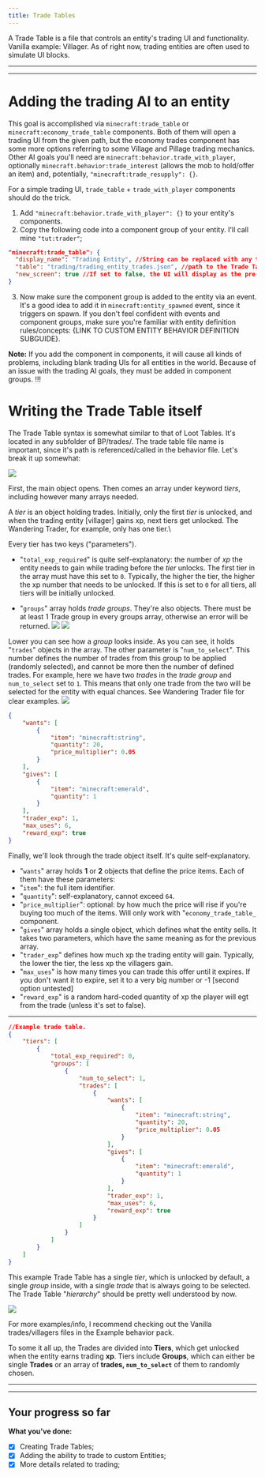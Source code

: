 ```yaml
---
title: Trade Tables
---
```


A Trade Table is a file that controls an entity's trading UI and functionality. Vanilla example: Villager. As of right now, trading entities are often used to simulate UI blocks.

---

---

# Adding the trading AI to an entity

This goal is accomplished via `minecraft:trade_table` or `minecraft:economy_trade_table` components. Both of them will open a trading UI from the given path, but the economy trades component has some more options referring to some Village and Pillage trading mechanics. Other AI goals you'll need are `minecraft:behavior.trade_with_player`, optionally `minecraft.behavior:trade_interest` (allows the mob to hold/offer an item) and, potentially, `"minecraft:trade_resupply": {}`.

For a simple trading UI, `trade_table` + `trade_with_player` components should do the trick.

1. Add `"minecraft:behavior.trade_with_player": {}` to your entity's components.
2. Copy the following code into a component group of your entity. I'll call mine `"tut:trader"`;

```json
"minecraft:trade_table": {
  "display_name": "Trading Entity", //String can be replaced with any text to be displayed.
  "table": "trading/trading_entity_trades.json", //path to the Trade Table file
  "new_screen": true //If set to false, the UI will display as the pre-Village&Pillage one.
}
```

3. Now make sure the component group is added to the entity via an event. It's a good idea to add it in `minecraft:entity_spawned` event, since it triggers on spawn.
   If you don't feel confident with events and component groups, make sure you're familiar with entity definition rules/concepts: {LINK TO CUSTOM ENTITY BEHAVIOR DEFINITION SUBGUIDE}.

**Note:** If you add the component in components, it will cause all kinds of problems, including blank trading UIs for all entities in the world. Because of an issue with the trading AI goals, they must be added in component groups. !!!

# Writing the Trade Table itself

The Trade Table syntax is somewhat similar to that of Loot Tables. It's located in any subfolder of BP/trades/. The trade table file name is important, since it's path is referenced/called in the behavior file. Let's break it up somewhat:

![](/assets/images/guide/trade_table_tree_1.png)

First, the main object opens. Then comes an array under keyword _tiers_, including however many arrays needed.

A _tier_ is an object holding trades. Initially, only the first _tier_ is unlocked, and when the trading entity [villager] gains xp, next tiers get unlocked. The Wandering Trader, for example, only has one tier.\

Every tier has two keys ("parameters").

-   "`total_exp_required`" is quite self-explanatory: the number of _xp_ the entity needs to gain while trading before the _tier_ unlocks. The first tier in the array must have this set to `0`. Typically, the higher the tier, the higher the xp number that needs to be unlocked. If this is set to `0` for all tiers, all tiers will be initially unlocked.

-   "`groups`" array holds _trade groups_. They're also objects. There must be at least 1 Trade group in every groups array, otherwise an error will be returned.
    ![](/assets/images/guide/trade_table_tree_2.png)
    ![](/assets/images/guide/trade_table_tree_3.png)

Lower you can see how a _group_ looks inside. As you can see, it holds "`trades`" objects in the array. The other parameter is "`num_to_select`". This number defines the number of trades from this group to be applied (randomly selected), and cannot be more then the number of defined trades. For example, here we have two *trade*s in the _trade group_ and `num_to_select` set to `1`. This means that only one trade from the two will be selected for the entity with equal chances. See Wandering Trader file for clear examples.
![](/assets/images/guide/trade_table_tree_4.png)

```json
{
	"wants": [
		{
			"item": "minecraft:string",
			"quantity": 20,
			"price_multiplier": 0.05
		}
	],
	"gives": [
		{
			"item": "minecraft:emerald",
			"quantity": 1
		}
	],
	"trader_exp": 1,
	"max_uses": 6,
	"reward_exp": true
}
```

Finally, we'll look through the trade object itself. It's quite self-explanatory.

-   "`wants`" array holds **1** or **2** objects that define the price items. Each of them have these parameters:
-   "`item`": the full item identifier.
-   "`quantity`": self-explanatory, cannot exceed `64`.
-   "`price_multiplier`": optional: by how much the price will rise if you're buying too much of the items. Will only work with "`economy_trade_table_` component.
-   "`gives`" array holds a single object, which defines what the entity sells. It takes two parameters, which have the same meaning as for the previous array.
-   "`trader_exp`" defines how much xp the trading entity will gain. Typically, the lower the tier, the less xp the villagers gain.
-   "`max_uses`" is how many times you can trade this offer until it expires. If you don't want it to expire, set it to a very big number or -1 [second option untested]
-   "`reward_exp`" is a random hard-coded quantity of xp the player will egt from the trade (unless it's set to false).

---

```json
//Example trade table.
{
	"tiers": [
		{
			"total_exp_required": 0,
			"groups": [
				{
					"num_to_select": 1,
					"trades": [
						{
							"wants": [
								{
									"item": "minecraft:string",
									"quantity": 20,
									"price_multiplier": 0.05
								}
							],
							"gives": [
								{
									"item": "minecraft:emerald",
									"quantity": 1
								}
							],
							"trader_exp": 1,
							"max_uses": 6,
							"reward_exp": true
						}
					]
				}
			]
		}
	]
}
```

This example Trade Table has a single _tier_, which is unlocked by default, a single _group_ inside, with a single _trade_ that is always going to be selected.
The Trade Table "_hierarchy_" should be pretty well understood by now.

![](/assets/images/guide/trade_table_tree_5.png)

For more examples/info, I recommend checking out the Vanilla trades/villagers files in the Example behavior pack.

To some it all up, the Trades are divided into **Tiers**, which get unlocked when the entity earns trading **xp**. Tiers include **Groups**, which can either be single **Trades** or an array of **trades, `num_to_select`** of them to randomly chosen.

---

---

## Your progress so far

**What you've done:**

-   [x] Creating Trade Tables;
-   [x] Adding the ability to trade to custom Entities;
-   [x] More details related to trading;
